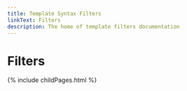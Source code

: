 ```yaml
---
title: Template Syntax Filters
linkText: Filters
description: The home of template filters documentation
---
```

# Filters

{% include childPages.html %}

